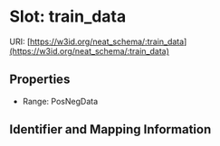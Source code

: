# Slot: train_data

URI: [https://w3id.org/neat_schema/:train_data](https://w3id.org/neat_schema/:train_data)



<!-- no inheritance hierarchy -->


## Properties

 * Range: PosNegData



## Identifier and Mapping Information





